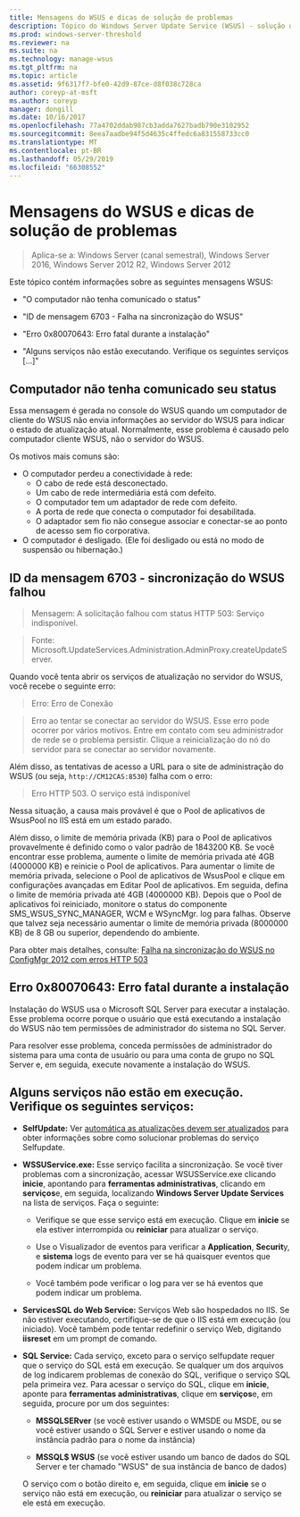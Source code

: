 ```yaml
---
title: Mensagens do WSUS e dicas de solução de problemas
description: Tópico do Windows Server Update Service (WSUS) - solução de problemas usando as mensagens do WSUS
ms.prod: windows-server-threshold
ms.reviewer: na
ms.suite: na
ms.technology: manage-wsus
ms.tgt_pltfrm: na
ms.topic: article
ms.assetid: 9f6317f7-bfe0-42d9-87ce-d8f038c728ca
author: coreyp-at-msft
ms.author: coreyp
manager: dongill
ms.date: 10/16/2017
ms.openlocfilehash: 77a4702ddab987cb3adda7627badb790e3102952
ms.sourcegitcommit: 8eea7aadbe94f5d4635c4ffedc6a831558733cc0
ms.translationtype: MT
ms.contentlocale: pt-BR
ms.lasthandoff: 05/29/2019
ms.locfileid: "66308552"
---
```

# <a name="wsus-messages-and-troubleshooting-tips"></a>Mensagens do WSUS e dicas de solução de problemas

>Aplica-se a: Windows Server (canal semestral), Windows Server 2016, Windows Server 2012 R2, Windows Server 2012

Este tópico contém informações sobre as seguintes mensagens WSUS:

-   "O computador não tenha comunicado o status"

-   "ID de mensagem 6703 - Falha na sincronização do WSUS"

-   "Erro 0x80070643: Erro fatal durante a instalação"

-   "Alguns serviços não estão executando. Verifique os seguintes serviços [...]"

## <a name="computer-has-not-reported-status"></a>Computador não tenha comunicado seu status
Essa mensagem é gerada no console do WSUS quando um computador de cliente do WSUS não envia informações ao servidor do WSUS para indicar o estado de atualização atual. Normalmente, esse problema é causado pelo computador cliente WSUS, não o servidor do WSUS.

Os motivos mais comuns são:

-   O computador perdeu a conectividade à rede:
    -   O cabo de rede está desconectado.
    -   Um cabo de rede intermediária está com defeito.
    -   O computador tem um adaptador de rede com defeito.
    -   A porta de rede que conecta o computador foi desabilitada.
    -   O adaptador sem fio não consegue associar e conectar-se ao ponto de acesso sem fio corporativa.
-   O computador é desligado. (Ele foi desligado ou está no modo de suspensão ou hibernação.)

## <a name="message-id-6703---wsus-synchronization-failed"></a>ID da mensagem 6703 - sincronização do WSUS falhou
> Mensagem: A solicitação falhou com status HTTP 503: Serviço indisponível.

> Fonte: Microsoft.UpdateServices.Administration.AdminProxy.createUpdateServer.

Quando você tenta abrir os serviços de atualização no servidor do WSUS, você recebe o seguinte erro:

> Erro: Erro de Conexão

> Erro ao tentar se conectar ao servidor do WSUS. Esse erro pode ocorrer por vários motivos. Entre em contato com seu administrador de rede se o problema persistir. Clique a reinicialização do nó do servidor para se conectar ao servidor novamente.

Além disso, as tentativas de acesso a URL para o site de administração do WSUS (ou seja, `http://CM12CAS:8530`) falha com o erro:

> Erro HTTP 503. O serviço está indisponível

Nessa situação, a causa mais provável é que o Pool de aplicativos de WsusPool no IIS está em um estado parado.

Além disso, o limite de memória privada (KB) para o Pool de aplicativos provavelmente é definido como o valor padrão de 1843200 KB. Se você encontrar esse problema, aumente o limite de memória privada até 4GB (4000000 KB) e reinicie o Pool de aplicativos. Para aumentar o limite de memória privada, selecione o Pool de aplicativos de WsusPool e clique em configurações avançadas em Editar Pool de aplicativos. Em seguida, defina o limite de memória privada até 4GB (4000000 KB). Depois que o Pool de aplicativos foi reiniciado, monitore o status do componente SMS_WSUS_SYNC_MANAGER, WCM e WSyncMgr. log para falhas. Observe que talvez seja necessário aumentar o limite de memória privada (8000000 KB) de 8 GB ou superior, dependendo do ambiente.

Para obter mais detalhes, consulte: [Falha na sincronização do WSUS no ConfigMgr 2012 com erros HTTP 503](http://blogs.technet.com/b/sus/archive/2015/03/23/configmgr-2012-support-tip-wsus-sync-fails-with-http-503-errors.aspx)

## <a name="error-0x80070643-fatal-error-during-installation"></a>Erro 0x80070643: Erro fatal durante a instalação
Instalação do WSUS usa o Microsoft SQL Server para executar a instalação. Esse problema ocorre porque o usuário que está executando a instalação do WSUS não tem permissões de administrador do sistema no SQL Server.

Para resolver esse problema, conceda permissões de administrador do sistema para uma conta de usuário ou para uma conta de grupo no SQL Server e, em seguida, execute novamente a instalação do WSUS.

## <a name="some-services-are-not-running-check-the-following-services"></a>Alguns serviços não estão em execução. Verifique os seguintes serviços:

- **SelfUpdate:** Ver [automática as atualizações devem ser atualizados](https://technet.microsoft.com/library/cc708554(v=ws.10).aspx) para obter informações sobre como solucionar problemas do serviço Selfupdate.

- **WSSUService.exe:** Esse serviço facilita a sincronização. Se você tiver problemas com a sincronização, acessar WSUSService.exe clicando **inicie**, apontando para **ferramentas administrativas**, clicando em **serviços**e, em seguida, localizando **Windows Server Update Services** na lista de serviços. Faça o seguinte:
    
    -   Verifique se que esse serviço está em execução. Clique em **inicie** se ela estiver interrompida ou **reiniciar** para atualizar o serviço.
    
    -   Use o Visualizador de eventos para verificar a **Application**, **Securit**y, e **sistema** logs de evento para ver se há quaisquer eventos que podem indicar um problema.
    
    -   Você também pode verificar o log para ver se há eventos que podem indicar um problema.

- **ServicesSQL do Web Service:** Serviços Web são hospedados no IIS. Se não estiver executando, certifique-se de que o IIS está em execução (ou iniciado). Você também pode tentar redefinir o serviço Web, digitando **iisreset** em um prompt de comando.

- **SQL Service:** Cada serviço, exceto para o serviço selfupdate requer que o serviço do SQL está em execução. Se qualquer um dos arquivos de log indicarem problemas de conexão do SQL, verifique o serviço SQL pela primeira vez. Para acessar o serviço do SQL, clique em **inicie**, aponte para **ferramentas administrativas**, clique em **serviços**e, em seguida, procure por um dos seguintes:
    
    -   **MSSQLSERver** (se você estiver usando o WMSDE ou MSDE, ou se você estiver usando o SQL Server e estiver usando o nome da instância padrão para o nome da instância)
    
    -   **MSSQL$ WSUS** (se você estiver usando um banco de dados do SQL Server e ter chamado "WSUS" de sua instância de banco de dados)
    
    O serviço com o botão direito e, em seguida, clique em **inicie** se o serviço não está em execução, ou **reiniciar** para atualizar o serviço se ele está em execução.
